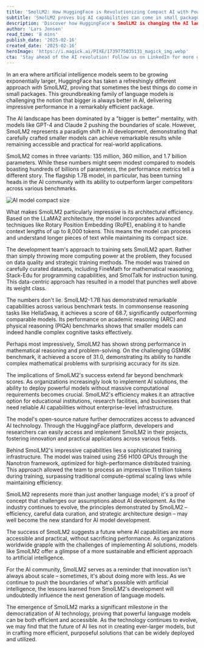 ```yaml
---
title: 'SmolLM2: How HuggingFace is Revolutionizing Compact AI with Powerful Mini Language Models'
subtitle: 'SmolLM2 proves big AI capabilities can come in small packages'
description: 'Discover how HuggingFace's SmolLM2 is changing the AI landscape with compact yet powerful language models. Learn about their impressive performance and innovative architecture that challenge the norms of AI development.'
author: 'Lars Jensen'
read_time: '8 mins'
publish_date: '2025-02-16'
created_date: '2025-02-16'
heroImage: 'https://i.magick.ai/PIXE/1739775035131_magick_img.webp'
cta: 'Stay ahead of the AI revolution! Follow us on LinkedIn for more groundbreaking developments in compact AI and transformative technology solutions!'
---
```


In an era where artificial intelligence models seem to be growing exponentially larger, HuggingFace has taken a refreshingly different approach with SmolLM2, proving that sometimes the best things do come in small packages. This groundbreaking family of language models is challenging the notion that bigger is always better in AI, delivering impressive performance in a remarkably efficient package.

The AI landscape has been dominated by a "bigger is better" mentality, with models like GPT-4 and Claude 2 pushing the boundaries of scale. However, SmolLM2 represents a paradigm shift in AI development, demonstrating that carefully crafted smaller models can achieve remarkable results while remaining accessible and practical for real-world applications.

SmolLM2 comes in three variants: 135 million, 360 million, and 1.7 billion parameters. While these numbers might seem modest compared to models boasting hundreds of billions of parameters, the performance metrics tell a different story. The flagship 1.7B model, in particular, has been turning heads in the AI community with its ability to outperform larger competitors across various benchmarks.

![AI model compact size](https://i.magick.ai/PIXE/1739775035134_magick_img.webp)

What makes SmolLM2 particularly impressive is its architectural efficiency. Based on the LLaMA2 architecture, the model incorporates advanced techniques like Rotary Position Embedding (RoPE), enabling it to handle context lengths of up to 8,000 tokens. This means the model can process and understand longer pieces of text while maintaining its compact size.

The development team's approach to training sets SmolLM2 apart. Rather than simply throwing more computing power at the problem, they focused on data quality and strategic training methods. The model was trained on carefully curated datasets, including FineMath for mathematical reasoning, Stack-Edu for programming capabilities, and SmolTalk for instruction tuning. This data-centric approach has resulted in a model that punches well above its weight class.

The numbers don't lie. SmolLM2-1.7B has demonstrated remarkable capabilities across various benchmark tests. In commonsense reasoning tasks like HellaSwag, it achieves a score of 68.7, significantly outperforming comparable models. Its performance on academic reasoning (ARC) and physical reasoning (PIQA) benchmarks shows that smaller models can indeed handle complex cognitive tasks effectively.

Perhaps most impressively, SmolLM2 has shown strong performance in mathematical reasoning and problem-solving. On the challenging GSM8K benchmark, it achieved a score of 31.0, demonstrating its ability to handle complex mathematical problems with surprising accuracy for its size.

The implications of SmolLM2's success extend far beyond benchmark scores. As organizations increasingly look to implement AI solutions, the ability to deploy powerful models without massive computational requirements becomes crucial. SmolLM2's efficiency makes it an attractive option for educational institutions, research facilities, and businesses that need reliable AI capabilities without enterprise-level infrastructure.

The model's open-source nature further democratizes access to advanced AI technology. Through the HuggingFace platform, developers and researchers can easily access and implement SmolLM2 in their projects, fostering innovation and practical applications across various fields.

Behind SmolLM2's impressive capabilities lies a sophisticated training infrastructure. The model was trained using 256 H100 GPUs through the Nanotron framework, optimized for high-performance distributed training. This approach allowed the team to process an impressive 11 trillion tokens during training, surpassing traditional compute-optimal scaling laws while maintaining efficiency.

SmolLM2 represents more than just another language model; it's a proof of concept that challenges our assumptions about AI development. As the industry continues to evolve, the principles demonstrated by SmolLM2 – efficiency, careful data curation, and strategic architecture design – may well become the new standard for AI model development.

The success of SmolLM2 suggests a future where AI capabilities are more accessible and practical, without sacrificing performance. As organizations worldwide grapple with the challenges of implementing AI solutions, models like SmolLM2 offer a glimpse of a more sustainable and efficient approach to artificial intelligence.

For the AI community, SmolLM2 serves as a reminder that innovation isn't always about scale – sometimes, it's about doing more with less. As we continue to push the boundaries of what's possible with artificial intelligence, the lessons learned from SmolLM2's development will undoubtedly influence the next generation of language models.

The emergence of SmolLM2 marks a significant milestone in the democratization of AI technology, proving that powerful language models can be both efficient and accessible. As the technology continues to evolve, we may find that the future of AI lies not in creating ever-larger models, but in crafting more efficient, purposeful solutions that can be widely deployed and utilized.
